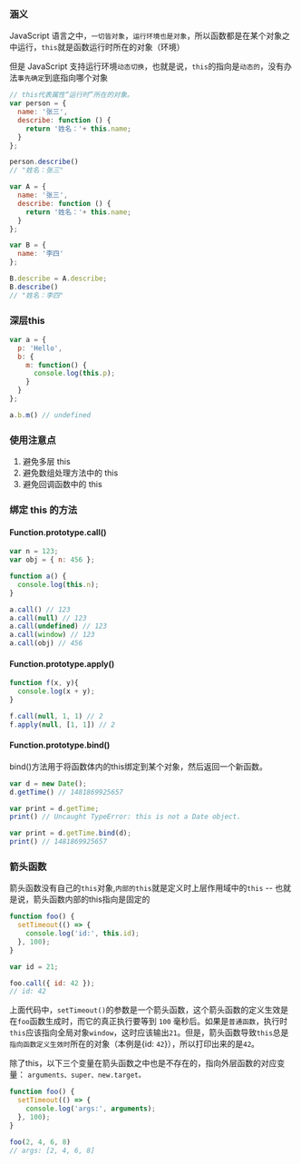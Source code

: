### 涵义

JavaScript 语言之中，`一切皆对象`，`运行环境也是对象`，所以函数都是在某个对象之中运行，`this`就是函数运行时所在的对象（环境）

但是 JavaScript 支持运行环境`动态切换`，也就是说，`this`的指向是`动态的`，没有办法`事先确定`到底指向哪个对象

``` javascript
// this代表属性“运行时”所在的对象。
var person = {
  name: '张三',
  describe: function () {
    return '姓名：'+ this.name;
  }
};

person.describe()
// "姓名：张三"
```

``` javascript
var A = {
  name: '张三',
  describe: function () {
    return '姓名：'+ this.name;
  }
};

var B = {
  name: '李四'
};

B.describe = A.describe;
B.describe()
// "姓名：李四"
```

### 深层this

```js
var a = {
  p: 'Hello',
  b: {
    m: function() {
      console.log(this.p);
    }
  }
};

a.b.m() // undefined
```


### 使用注意点

1. 避免多层 this
2. 避免数组处理方法中的 this
3. 避免回调函数中的 this



### 绑定 this 的方法

#### Function.prototype.call()

```js
var n = 123;
var obj = { n: 456 };

function a() {
  console.log(this.n);
}

a.call() // 123
a.call(null) // 123
a.call(undefined) // 123
a.call(window) // 123
a.call(obj) // 456
```

#### Function.prototype.apply()

```js
function f(x, y){
  console.log(x + y);
}

f.call(null, 1, 1) // 2
f.apply(null, [1, 1]) // 2
```


#### Function.prototype.bind()

bind()方法用于将函数体内的this绑定到某个对象，然后返回一个新函数。

```js
var d = new Date();
d.getTime() // 1481869925657

var print = d.getTime;
print() // Uncaught TypeError: this is not a Date object.

var print = d.getTime.bind(d);
print() // 1481869925657
```


### 箭头函数

箭头函数没有自己的`this`对象,`内部的this`就是定义时上层作用域中的`this`  --  也就是说，箭头函数内部的this指向是固定的

```js
function foo() {
  setTimeout(() => {
    console.log('id:', this.id);
  }, 100);
}

var id = 21;

foo.call({ id: 42 });
// id: 42
```

上面代码中，`setTimeout()`的参数是一个箭头函数，这个箭头函数的定义生效是在`foo`函数生成时，而它的真正执行要等到 `100` 毫秒后。如果是`普通函数`，执行时`this`应该指向全局对象`window`，这时应该输出`21`。但是，箭头函数导致`this`总是`指向函数定义生效时`所在的对象（本例是{id: `42`}），所以打印出来的是`42`。



除了this，以下三个变量在箭头函数之中也是不存在的，指向外层函数的对应变量：
`arguments、super、new.target。`

```js
function foo() {
  setTimeout(() => {
    console.log('args:', arguments);
  }, 100);
}

foo(2, 4, 6, 8)
// args: [2, 4, 6, 8]
```